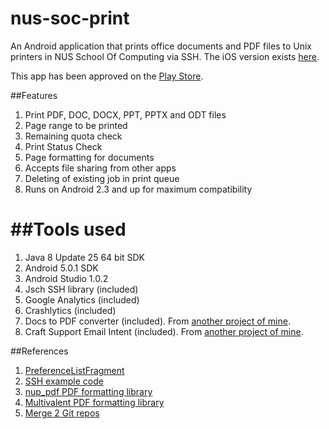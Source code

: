 nus-soc-print
=============

An Android application that prints office documents and PDF files to Unix printers in NUS School Of Computing via SSH. The iOS version exists [here](https://github.com/yeokm1/nus-soc-print-ios/).

This app has been approved on the [Play Store](https://play.google.com/store/apps/details?id=com.yeokm1.nussocprintandroid).

##Features
1. Print PDF, DOC, DOCX, PPT, PPTX and ODT files
2. Page range to be printed
3. Remaining quota check
4. Print Status Check
5. Page formatting for documents
6. Accepts file sharing from other apps
7. Deleting of existing job in print queue
8. Runs on Android 2.3 and up for maximum compatibility

##Tools used
=====
1. Java 8 Update 25 64 bit SDK
2. Android 5.0.1 SDK
3. Android Studio 1.0.2
4. Jsch SSH library (included)
5. Google Analytics (included)
6. Crashlytics (included)  
7. Docs to PDF converter (included). From [another project of mine](https://github.com/yeokm1/docs-to-pdf-converter).
8. Craft Support Email Intent (included). From [another project of mine](https://github.com/yeokm1/craft-support-email-intent).

##References
1. [PreferenceListFragment](https://github.com/artiomchi/AndroidExtensions/blob/master/AndroidExtensions/src/main/java/org/flexlabs/androidextensions/preference/PreferenceListFragment.java)
2. [SSH example code](http://stackoverflow.com/questions/2405885/any-good-jsch-examples)
3. [nup_pdf PDF formatting library](http://blog.rubypdf.com/2007/08/24/how-to-make-n-up-pdf-with-free-software/)
4. [Multivalent PDF formatting library](http://multivalent.sourceforge.net/Tools/pdf/Impose.html)
5. [Merge 2 Git repos](http://blog.caplin.com/2013/09/18/merging-two-git-repositories/)
